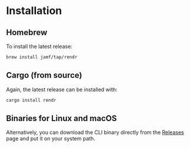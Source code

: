 # Installation

## Homebrew

To install the latest release:
```sh
brew install jamf/tap/rendr
```

## Cargo (from source)

Again, the latest release can be installed with:
```sh
cargo install rendr
```

## Binaries for Linux and macOS

Alternatively, you can download the CLI binary directly from the [Releases](https://github.com/jamf/rendr/releases) page and put it on your system path.
